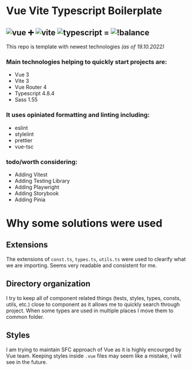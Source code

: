 # Vue Vite Typescript Boilerplate
## ![vue](../media/vue.png?raw=true) ➕ ![vite](../media/vitejs.png?raw=true) ![typescript](../media/typescript.png?raw=true) = ![!balance](../media/fusion.png?raw=true)

This repo is template with newest technologies _(as of 19.10.2022)_

### Main technologies helping to quickly start projects are:

- Vue 3
- Vite 3
- Vue Router 4
- Typescript 4.8.4
- Sass 1.55

### It uses opiniated formatting and linting including:

- eslint
- stylelint
- prettier
- vue-tsc

### todo/worth considering:

- Adding Vitest
- Adding Testing Library
- Adding Playwright
- Adding Storybook
- Adding Pinia

# Why some solutions were used

## Extensions

The extensions of `const.ts`, `types.ts`, `utils.ts` were used to clearify what we are importing. Seems very readable and consistent for me.

## Directory organization

I try to keep all of component related things (tests, styles, types, consts, utils, etc.) close to component as it allows me to quickly search through project. When some types are used in multiple places I move them to common folder.

## Styles

I am trying to maintain SFC approach of Vue as it is highly encourged by Vue team. Keeping styles inside `.vue` files may seem like a mistake, I will see in the future.
